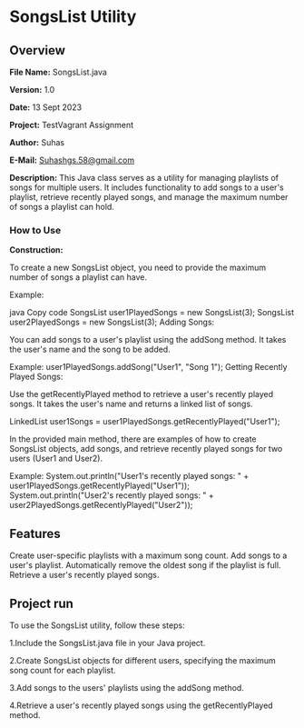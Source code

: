 # SongsList Utility
## Overview
**File Name:** SongsList.java

**Version:** 1.0

**Date:** 13 Sept 2023

**Project:** TestVagrant Assignment

**Author:** Suhas

**E-Mail:** Suhashgs.58@gmail.com

**Description:**
This Java class serves as a utility for managing playlists of songs for multiple users.
It includes functionality to add songs to a user's playlist, retrieve recently played songs, and manage the maximum number of songs a playlist can hold.

### How to Use
**Construction:**

To create a new SongsList object, you need to provide the maximum number of songs a playlist can have.

Example:

java
Copy code
SongsList user1PlayedSongs = new SongsList(3);
SongsList user2PlayedSongs = new SongsList(3);
Adding Songs:

You can add songs to a user's playlist using the addSong method. It takes the user's name and the song to be added.

Example:
user1PlayedSongs.addSong("User1", "Song 1");
Getting Recently Played Songs:

Use the getRecentlyPlayed method to retrieve a user's recently played songs. It takes the user's name and returns a linked list of songs.

LinkedList<String> user1Songs = user1PlayedSongs.getRecentlyPlayed("User1");



In the provided main method, there are examples of how to create SongsList objects, add songs, and retrieve recently played songs for two users (User1 and User2).

Example:
System.out.println("User1's recently played songs: " + user1PlayedSongs.getRecentlyPlayed("User1"));
System.out.println("User2's recently played songs: " + user2PlayedSongs.getRecentlyPlayed("User2"));

## Features

Create user-specific playlists with a maximum song count.
Add songs to a user's playlist.
Automatically remove the oldest song if the playlist is full.
Retrieve a user's recently played songs.

## Project run
To use the SongsList utility, follow these steps:

1.Include the SongsList.java file in your Java project.

2.Create SongsList objects for different users, specifying the maximum song count for each playlist.

3.Add songs to the users' playlists using the addSong method.

4.Retrieve a user's recently played songs using the getRecentlyPlayed method.
